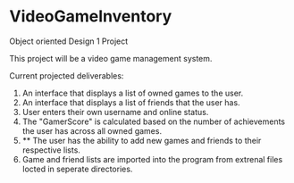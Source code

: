 # VideoGameInventory
Object oriented Design 1 Project

This project will be a video game management system. 

Current projected deliverables:

1. An interface that displays a list of owned games to the user.
2. An interface that displays a list of friends that the user has.
3. User enters their own username and online status.
4. The "GamerScore" is calculated based on the number of achievements the user has across all owned games.
5. ** The user has the ability to add new games and friends to their respective lists.
6. Game and friend lists are imported into the program from extrenal files locted in seperate directories.

